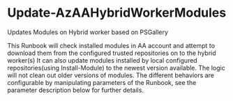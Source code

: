 # Update-AzAAHybridWorkerModules

Updates Modules on Hybrid worker based on PSGallery

This Runbook will check installed modules in AA account and attempt to download them from the configured trusted repositories on to the hybrid worker(s)
It can also update modules installed by local configured repositories(using Install-Module) to the newest version available.
The logic will not clean out older versions of modules.
The different behaviors are configurable by manipulating parameters of the Runbook, see the parameter description below for further details.

